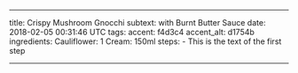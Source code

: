 ---

title: Crispy Mushroom Gnocchi
subtext: with Burnt Butter Sauce
date: 2018-02-05 00:31:46 UTC
tags:
accent: f4d3c4
accent_alt: d1754b
ingredients:
    Cauliflower: 1
    Cream: 150ml
steps:
    - This is the text of the first step

---